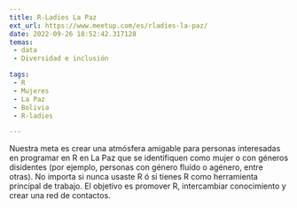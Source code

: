 ```yaml
---
title: R-Ladies La Paz
ext_url: https://www.meetup.com/es/rladies-la-paz/
date: 2022-09-26 18:52:42.317128
temas:
 - data
 - Diversidad e inclusión

tags:
 - R
 - Mujeres
 - La Paz
 - Bolivia
 - R-ladies

---
```


Nuestra meta es crear una atmósfera amigable para personas interesadas en programar en R en La Paz que se identifiquen como mujer o con géneros disidentes (por ejemplo, personas con género fluído o agénero, entre otras). No importa si nunca usaste R ó si tienes R como herramienta principal de trabajo. El objetivo es promover R, intercambiar conocimiento y crear una red de contactos.

    